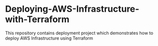 # Deploying-AWS-Infrastructure-with-Terraform
This repository contains deployment project which demonstrates how to deploy AWS Infrastructure using Terraform 
